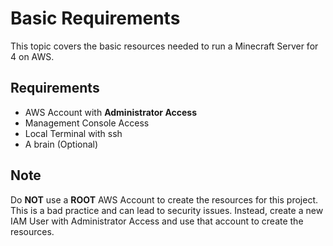 # Basic Requirements

This topic covers the basic resources needed to run a Minecraft Server for 4 on AWS.

## Requirements

- AWS Account with **Administrator Access**
- Management Console Access
- Local Terminal with ssh
- A brain (Optional)

## Note

Do **NOT** use a **ROOT** AWS Account to create the resources for this project. This is a bad practice and can lead to security issues. Instead, create a new IAM User with Administrator Access and use that account to create the resources.
